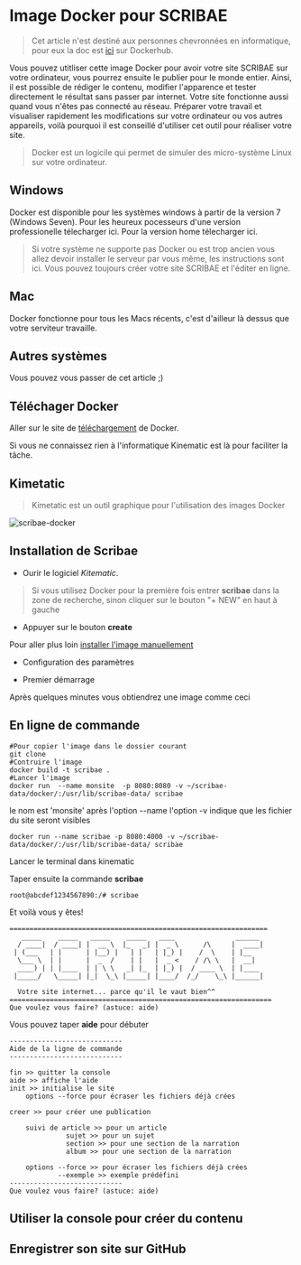 # Image Docker pour SCRIBAE

>Cet article n'est destiné aux personnes chevronnées en informatique, pour eux la doc est [ici](https://hub.docker.com/r/nggalien/scribae/) sur Dockerhub.

Vous pouvez utitliser cette image Docker pour avoir votre site SCRIBAE sur votre ordinateur, vous pourrez ensuite le publier pour le monde entier.
Ainsi, il est possible de rédiger le contenu, modifier l'apparence et tester directement le résultat sans passer par internet.
Votre site fonctionne aussi quand vous n'êtes pas connecté au réseau.
Préparer votre travail et visualiser rapidement les modifications sur votre ordinateur ou vos autres appareils, voilà pourquoi il est conseillé d'utiliser cet outil pour réaliser votre site.

>Docker est un logicile qui permet de simuler des micro-système Linux sur votre ordinateur.

## Windows

Docker est disponible pour les systèmes windows à partir de la version 7 (Windows Seven).
Pour les heureux pocesseurs d'une version professionelle télecharger ici.
Pour la version home télecharger ici.

>Si votre système ne supporte pas Docker ou est trop ancien vous allez devoir installer le serveur par vous même, les instructions sont ici.
Vous pouvez toujours créer votre site SCRIBAE et l'éditer en ligne.

## Mac

Docker fonctionne pour tous les Macs récents, c'est d'ailleur là dessus que votre serviteur travaille.

## Autres systèmes

Vous pouvez vous passer de cet article ;)

## Téléchager Docker

Aller sur le site de [téléchargement](https://www.docker.com/get-docker) de Docker.

Si vous ne connaissez rien à l'informatique Kinematic est là pour faciliter la tâche.

## Kimetatic

>Kimetatic est un outil graphique pour l'utilisation des images Docker

![scribae-docker](https://user-images.githubusercontent.com/33391039/32513426-78e3f736-c3fa-11e7-8b78-5c443911e1b7.jpeg)


## Installation de Scribae

* Ourir le logiciel *Kitematic*.

>Si vous utilisez Docker pour la première fois entrer **scribae** dans la zone de recherche, sinon
cliquer sur le bouton "+ NEW" en haut à gauche

* Appuyer sur le bouton **create**


Pour aller plus loin [installer l'image manuellement](#en-ligne-de-commande)

* Configuration des paramètres

* Premier démarrage

Après quelques minutes vous obtiendrez une image comme ceci



## En ligne de commande

````Shell
#Pour copier l'image dans le dossier courant
git clone 
#Contruire l'image
docker build -t scribae .
#Lancer l'image 
docker run  --name monsite  -p 8080:8080 -v ~/scribae-data/docker/:/usr/lib/scribae-data/ scribae
````

le nom est 'monsite' après l'option --name
l'option -v indique que les fichier du site seront visibles 

````Shell
docker run --name scribae -p 8080:4000 -v ~/scribae-data/docker/:/usr/lib/scribae-data/ scribae
````

Lancer le terminal dans kinematic

Taper ensuite la commande **scribae**

````Shell
root@abcdef1234567890:/# scribae
````
Et voilà vous y êtes!

````Shell
================================================================
   _____    _____   _____    _____   ____               ______   
  / ____|  / ____| |  __ \  |_   _| |  _ \      /\     |  ____| 
 | (___   | |      | |__) |   | |   | |_) |    /  \    | |__    
  \___ \  | |      |  _  /    | |   |  _ <    / /\ \   |  __|   
  ____) | | |____  | | \ \   _| |_  | |_) |  / ____ \  | |____  
 |_____/   \_____| |_|  \_\ |_____| |____/  /_/    \_\ |______|

  Votre site internet... parce qu'il le vaut bien^^ 
=================================================================
Que voulez vous faire? (astuce: aide)
````

Vous pouvez taper **aide** pour débuter

`````
----------------------------
Aide de la ligne de commande
----------------------------

fin >> quitter la console
aide >> affiche l'aide
init >> initialise le site
    options --force pour écraser les fichiers déjà crées

creer >> pour créer une publication

    suivi de article >> pour un article
              sujet >> pour un sujet
              section >> pour une section de la narration
              album >> pour une section de la narration

    options --force >> pour écraser les fichiers déjà crées
            --exemple >> exemple prédéfini
----------------------------
Que voulez vous faire? (astuce: aide)
`````

## Utiliser la console pour créer du contenu

## Enregistrer son site sur GitHub
